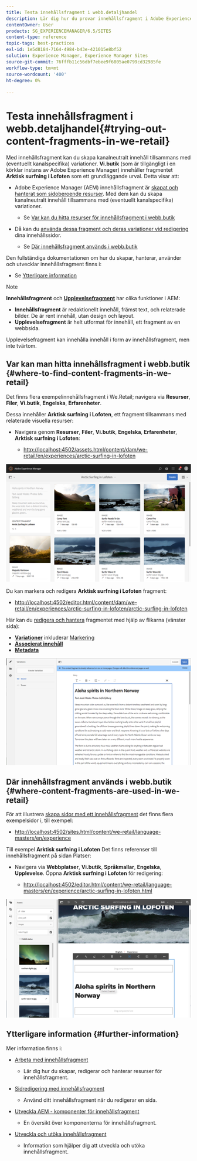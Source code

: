 ```yaml
---
title: Testa innehållsfragment i webb.detaljhandel
description: Lär dig hur du provar innehållsfragment i Adobe Experience Manager med hjälp av We.Retail.
contentOwner: User
products: SG_EXPERIENCEMANAGER/6.5/SITES
content-type: reference
topic-tags: best-practices
exl-id: 1e5d8184-7164-4984-b43e-421015e8bf52
solution: Experience Manager, Experience Manager Sites
source-git-commit: 76fffb11c56dbf7ebee9f6805ae0799cd32985fe
workflow-type: tm+mt
source-wordcount: '400'
ht-degree: 0%

---
```


# Testa innehållsfragment i webb.detaljhandel{#trying-out-content-fragments-in-we-retail}

Med innehållsfragment kan du skapa kanalneutralt innehåll tillsammans med (eventuellt kanalspecifika) variationer. **Vi.butik** (som är tillgängligt i en körklar instans av Adobe Experience Manager) innehåller fragmentet **Arktisk surfning i Lofoten** som ett grundläggande urval. Detta visar att:

* Adobe Experience Manager (AEM) innehållsfragment är [skapat och hanterat som sidoberoende resurser](/help/assets/content-fragments/content-fragments.md). Med dem kan du skapa kanalneutralt innehåll tillsammans med (eventuellt kanalspecifika) variationer.

   * Se [Var kan du hitta resurser för innehållsfragment i webb.butik](#where-to-find-content-fragments-in-we-retail)

* Då kan du [använda dessa fragment och deras variationer vid redigering](/help/sites-authoring/content-fragments.md) dina innehållssidor.

   * Se [Där innehållsfragment används i webb.butik](#where-content-fragments-are-used-in-we-retail)

Den fullständiga dokumentationen om hur du skapar, hanterar, använder och utvecklar innehållsfragment finns i:

* Se [Ytterligare information](#further-information)

>[!NOTE]
>
>**Innehållsfragment** och **[Upplevelsefragment](/help/sites-authoring/experience-fragments.md)** har olika funktioner i AEM:
>
>* **Innehållsfragment** är redaktionellt innehåll, främst text, och relaterade bilder. De är rent innehåll, utan design och layout.
>* **Upplevelsefragment** är helt utformat för innehåll, ett fragment av en webbsida.
>
>Upplevelsefragment kan innehålla innehåll i form av innehållsfragment, men inte tvärtom.

## Var kan man hitta innehållsfragment i webb.butik {#where-to-find-content-fragments-in-we-retail}

Det finns flera exempelinnehållsfragment i We.Retail; navigera via **Resurser**, **Filer**, **Vi.butik**, **Engelska**, **Erfarenheter**.

Dessa innehåller **Arktisk surfning i Lofoten**, ett fragment tillsammans med relaterade visuella resurser:

* Navigera genom **Resurser**, **Filer**, **Vi.butik**, **Engelska**, **Erfarenheter**, **Arktisk surfning i Lofoten**:

   * [http://localhost:4502/assets.html/content/dam/we-retail/en/experiences/arctic-surfing-in-lofoten](http://localhost:4502/assets.html/content/dam/we-retail/en/experiences/arctic-surfing-in-lofoten)

![cf-4](assets/cf-44.png)

Du kan markera och redigera **Arktisk surfning i Lofoten** fragment:

* [http://localhost:4502/editor.html/content/dam/we-retail/en/experiences/arctic-surfing-in-lofoten/arctic-surfing-in-lofoten](http://localhost:4502/editor.html/content/dam/we-retail/en/experiences/arctic-surfing-in-lofoten/arctic-surfing-in-lofoten)

Här kan du [redigera och hantera](/help/assets/content-fragments/content-fragments.md) fragmentet med hjälp av flikarna (vänster sida):

<!--![cf-45-aa](do-not-localize/cf-45-aa.png) ![cf-45-a](do-not-localize/cf-45-a.png) ASSET does not exist-->

* **[Variationer](/help/assets/content-fragments/content-fragments-variations.md)** inkluderar [Markering](/help/assets/content-fragments/content-fragments-markdown.md)
* **[Associerat innehåll](/help/assets/content-fragments/content-fragments-assoc-content.md)**
* **[Metadata](/help/assets/content-fragments/content-fragments-metadata.md)**

![cf-46](assets/cf-46.png)

## Där innehållsfragment används i webb.butik {#where-content-fragments-are-used-in-we-retail}

För att illustrera [skapa sidor med ett innehållsfragment](/help/sites-authoring/content-fragments.md) det finns flera exempelsidor i, till exempel:

* [http://localhost:4502/sites.html/content/we-retail/language-masters/en/experience](http://localhost:4502/sites.html/content/we-retail/language-masters/en/experience)

Till exempel **Arktisk surfning i Lofoten** Det finns referenser till innehållsfragment på sidan Platser:

* Navigera via **Webbplatser**, **Vi.butik**, **Språkmallar**, **Engelska**, **Upplevelse**. Öppna **Arktisk surfning i Lofoten** för redigering:

   * [http://localhost:4502/editor.html/content/we-retail/language-masters/en/experience/arctic-surfing-in-lofoten.html](http://localhost:4502/editor.html/content/we-retail/language-masters/en/experience/arctic-surfing-in-lofoten.html)

![cf-53](assets/cf-53.png)

## Ytterligare information {#further-information}

Mer information finns i:

* [Arbeta med innehållsfragment](/help/assets/content-fragments/content-fragments.md)

   * Lär dig hur du skapar, redigerar och hanterar resurser för innehållsfragment.

* [Sidredigering med innehållsfragment](/help/sites-authoring/content-fragments.md)

   * Använd ditt innehållsfragment när du redigerar en sida.

* [Utveckla AEM - komponenter för innehållsfragment](/help/sites-developing/components-content-fragments.md)

   * En översikt över komponenterna för innehållsfragment.

* [Utveckla och utöka innehållsfragment](/help/sites-developing/customizing-content-fragments.md)

   * Information som hjälper dig att utveckla och utöka innehållsfragment.

